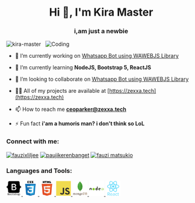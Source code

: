 <h1 align="center">Hi 👋, I'm Kira Master</h1>
<h3 align="center">i,am just a newbie</h3>

<img align="right" alt="Coding" width="400" src="https://tenor.com/id/view/light-death-note-light-yagami-facepalm-anime-gif-19147401.gif">

<p align="left"> <img src="https://komarev.com/ghpvc/?username=kira-master&label=Profile%20views&color=0e75b6&style=flat" alt="kira-master" /> </p>

- 🔭 I’m currently working on [Whatsapp Bot using WAWEBJS Library](http://github.com/Kira-Master/ZexxaWAWEBJS)

- 🌱 I’m currently learning **NodeJS, Bootstrap 5, ReactJS**

- 👯 I’m looking to collaborate on [Whatsapp Bot using WAWEBJS Library](http://github.com/Kira-Master/ZexxaWAWEBJS)

- 👨‍💻 All of my projects are available at [https://zexxa.tech](https://zexxa.tech)

- 📫 How to reach me **ceoparker@zexxa.tech**

- ⚡ Fun fact **i'am a humoris man? i don't think so LoL**

<h3 align="left">Connect with me:</h3>
<p align="left">
<a href="https://fb.com/fauzixliljee" target="blank"><img align="center" src="https://raw.githubusercontent.com/rahuldkjain/github-profile-readme-generator/master/src/images/icons/Social/facebook.svg" alt="fauzixliljee" height="30" width="40" /></a>
<a href="https://instagram.com/paujikerenbanget" target="blank"><img align="center" src="https://raw.githubusercontent.com/rahuldkjain/github-profile-readme-generator/master/src/images/icons/Social/instagram.svg" alt="paujikerenbanget" height="30" width="40" /></a>
<a href="https://www.youtube.com/c/fauzimatsukio20" target="blank"><img align="center" src="https://raw.githubusercontent.com/rahuldkjain/github-profile-readme-generator/master/src/images/icons/Social/youtube.svg" alt="fauzi matsukio" height="30" width="40" /></a>
</p>

<h3 align="left">Languages and Tools:</h3>
<p align="left"> <a href="https://getbootstrap.com" target="_blank" rel="noreferrer"> <img src="https://raw.githubusercontent.com/devicons/devicon/master/icons/bootstrap/bootstrap-plain-wordmark.svg" alt="bootstrap" width="40" height="40"/> </a> <a href="https://www.w3schools.com/css/" target="_blank" rel="noreferrer"> <img src="https://raw.githubusercontent.com/devicons/devicon/master/icons/css3/css3-original-wordmark.svg" alt="css3" width="40" height="40"/> </a> <a href="https://www.w3.org/html/" target="_blank" rel="noreferrer"> <img src="https://raw.githubusercontent.com/devicons/devicon/master/icons/html5/html5-original-wordmark.svg" alt="html5" width="40" height="40"/> </a> <a href="https://developer.mozilla.org/en-US/docs/Web/JavaScript" target="_blank" rel="noreferrer"> <img src="https://raw.githubusercontent.com/devicons/devicon/master/icons/javascript/javascript-original.svg" alt="javascript" width="40" height="40"/> </a> <a href="https://www.mongodb.com/" target="_blank" rel="noreferrer"> <img src="https://raw.githubusercontent.com/devicons/devicon/master/icons/mongodb/mongodb-original-wordmark.svg" alt="mongodb" width="40" height="40"/> </a> <a href="https://nodejs.org" target="_blank" rel="noreferrer"> <img src="https://raw.githubusercontent.com/devicons/devicon/master/icons/nodejs/nodejs-original-wordmark.svg" alt="nodejs" width="40" height="40"/> </a> <a href="https://reactjs.org/" target="_blank" rel="noreferrer"> <img src="https://raw.githubusercontent.com/devicons/devicon/master/icons/react/react-original-wordmark.svg" alt="react" width="40" height="40"/> </a> </p>

